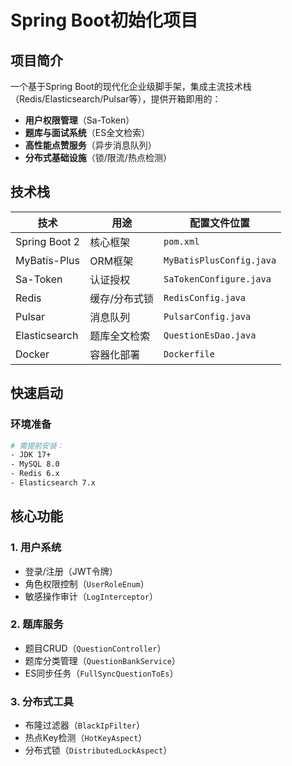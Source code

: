 # Spring Boot初始化项目

## 项目简介
一个基于Spring Boot的现代化企业级脚手架，集成主流技术栈（Redis/Elasticsearch/Pulsar等），提供开箱即用的：
- **用户权限管理**（Sa-Token）
- **题库与面试系统**（ES全文检索）
- **高性能点赞服务**（异步消息队列）
- **分布式基础设施**（锁/限流/热点检测）

## 技术栈
| 技术          | 用途                     | 配置文件位置               |
|---------------|--------------------------|---------------------------|
| Spring Boot 2 | 核心框架                 | `pom.xml`                 |
| MyBatis-Plus  | ORM框架                  | `MyBatisPlusConfig.java`  |
| Sa-Token      | 认证授权                 | `SaTokenConfigure.java`   |
| Redis         | 缓存/分布式锁            | `RedisConfig.java`        |
| Pulsar        | 消息队列                 | `PulsarConfig.java`       |
| Elasticsearch | 题库全文检索             | `QuestionEsDao.java`      |
| Docker        | 容器化部署               | `Dockerfile`              |

## 快速启动
### 环境准备
```bash
# 需提前安装：
- JDK 17+
- MySQL 8.0
- Redis 6.x
- Elasticsearch 7.x
```

## 核心功能
### 1. 用户系统
- 登录/注册（JWT令牌）
- 角色权限控制（`UserRoleEnum`）
- 敏感操作审计（`LogInterceptor`）

### 2. 题库服务
- 题目CRUD（`QuestionController`）
- 题库分类管理（`QuestionBankService`）
- ES同步任务（`FullSyncQuestionToEs`）

### 3. 分布式工具
- 布隆过滤器（`BlackIpFilter`）
- 热点Key检测（`HotKeyAspect`）
- 分布式锁（`DistributedLockAspect`）
